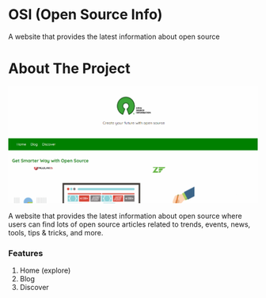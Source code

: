 # OSI (Open Source Info)
A website that provides the latest information about open source

# About The Project
![Sneak Peak](https://github.com/dinanoviana/osi/blob/master/assets/image/Screenshot.PNG)

A website that provides the latest information about open source where users can find lots of open source articles related to trends, events, news, tools, tips & tricks, and more.

### Features
1. Home (explore)
2. Blog
3. Discover

